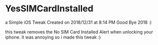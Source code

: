 # YesSIMCardInstalled
a Simple iOS Tweak
Created on 2018/12/31 at 8:14 PM Good Bye 2018 :)

this tweak removes the No SIM Card Installed Alert when unlocking your iphone. it was annoying so i made this tweak :)
